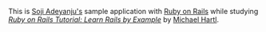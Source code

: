 This is [Soji Adeyanju's](http://meediax.com/vcard/sojiadeyanju/) sample application with [Ruby on Rails](http://rubyonrails.org/)
while studying [*Ruby on Rails Tutorial: Learn Rails by Example*](http://railstutorial.org/)
by [Michael Hartl](http://michaelhartl.com/).

